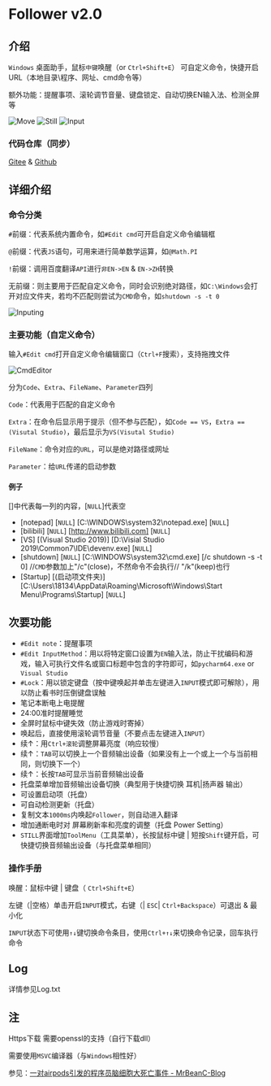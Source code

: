 # Follower v2.0

## 介绍

`Windows` 桌面助手，鼠标`中键`唤醒（or `Ctrl+Shift+E`）
可自定义命令，快捷开启URL（本地目录\程序、网址、cmd命令等）

额外功能：提醒事项、滚轮调节音量、键盘锁定、自动切换EN输入法、检测全屏等

![Move](https://s1.ax1x.com/2022/05/23/X9uXdK.png)  ![Still](https://s1.ax1x.com/2022/05/23/X9KiLt.png)  ![Input](https://s1.ax1x.com/2022/05/23/X9KeJg.png)

### 代码仓库（同步）

[Gitee](https://gitee.com/mrbeanc/follower-v2.0) & [Github](https://github.com/MrBeanCpp/Follower-v2.0/tree/v2.14.7)

## 详细介绍

### 命令分类

`#`前缀：代表系统内置命令，如`#Edit cmd`可开启自定义命令编辑框

`@`前缀：代表`JS`语句，可用来进行简单数学运算，如`@Math.PI`

`!`前缀：调用百度翻译`API`进行`非EN->EN` & `EN->ZH`转换

无前缀：则主要用于匹配自定义命令，同时会识别绝对路径，如`C:\Windows`会打开对应文件夹，若均不匹配则尝试为`CMD`命令，如`shutdown -s -t 0`

![Inputing](https://s1.ax1x.com/2022/05/23/X9K8oT.png)

### 主要功能（自定义命令）

输入`#Edit cmd`打开自定义命令编辑窗口（`Ctrl+F`搜索），支持拖拽文件

![CmdEditor](https://s3.bmp.ovh/imgs/2024/07/15/f0e77e95ac041b8e.png)

分为`Code`、`Extra`、`FileName`、`Parameter`四列

`Code`：代表用于匹配的自定义命令

`Extra`：在命令后显示用于提示（但不参与匹配），如`Code == VS`，`Extra == (Visutal Studio)`，最后显示为`VS(Visutal Studio)`

`FileName`：命令对应的`URL`，可以是绝对路径或网址

`Parameter`：给`URL`传递的启动参数

#### 例子

[]中代表每一列的内容，[`NULL`]代表空

- [notepad] [`NULL`] [C:\WINDOWS\system32\notepad.exe] [`NULL`]
- [bilibili] [`NULL`] [http://www.bilibili.com] [`NULL`]
- [VS] [(Visual Studio 2019)] [D:\Visial Studio 2019\Common7\IDE\devenv.exe] [`NULL`]
- [shutdown] [`NULL`] [C:\WINDOWS\system32\cmd.exe] [/c shutdown -s -t 0]    //`CMD`参数加上"/c"(close)，不然命令不会执行// "/k"(keep)也行
- [Startup] [(启动项文件夹)] [C:\Users\18134\AppData\Roaming\Microsoft\Windows\Start Menu\Programs\Startup] [`NULL`]

## 次要功能

- `#Edit note`：提醒事项
- `#Edit InputMethod`：用以将特定窗口设置为`EN`输入法，防止干扰编码和游戏，输入可执行文件名或窗口标题中包含的字符即可，如`pycharm64.exe` or `Visual Studio`
- `#Lock`：用以锁定键盘（按中键唤起并单击左键进入`INPUT`模式即可解除），用以防止看书时压倒键盘误触
- 笔记本断电上电提醒
- 24:00准时提醒睡觉
- 全屏时鼠标中键失效（防止游戏时寄掉）
- 唤起后，直接使用滚轮调节音量（不要点击左键进入`INPUT`）
- 续↑：用`Ctrl+滚轮`调整屏幕亮度（响应较慢）
- 续↑：`TAB`可以切换上一个音频输出设备（如果没有上一个或上一个与当前相同，则切换下一个）
- 续↑：长按`TAB`可显示当前音频输出设备
- 托盘菜单增加音频输出设备切换（典型用于快捷切换 耳机|扬声器 输出）
- 可设置启动项（托盘）
- 可自动检测更新（托盘）
- 复制文本`1000ms`内唤起`Follower`，则自动进入翻译
- 增加通断电时对 屏幕刷新率和亮度的调整（托盘 Power Setting）
- `STILL`界面增加`ToolMenu`（工具菜单），长按鼠标中键 | 短按`Shift`键开启，可快捷切换音频输出设备（与托盘菜单相同）

### 操作手册

唤醒：鼠标中键 | 键盘（ `Ctrl+Shift+E`）

左键（|空格）单击开启`INPUT`模式，右键（| `ESC`| `Ctrl+Backspace`）可退出 & 最小化

`INPUT`状态下可使用`↑↓`键切换命令条目，使用`Ctrl+↑↓`来切换命令记录，回车执行命令

## Log

详情参见Log.txt

## 注

Https下载 需要openssl的支持（自行下载dll）

需要使用`MSVC`编译器（与`Windows`相性好）

参见：[一对airpods引发的程序员脑细胞大死亡事件 - MrBeanC-Blog](https://mrbeancpp.github.io/2022/10/10/%E4%B8%80%E5%AF%B9airpods%E5%BC%95%E5%8F%91%E7%9A%84%E7%A8%8B%E5%BA%8F%E5%91%98%E8%84%91%E7%BB%86%E8%83%9E%E5%A4%A7%E6%AD%BB%E4%BA%A1%E4%BA%8B%E4%BB%B6/)
